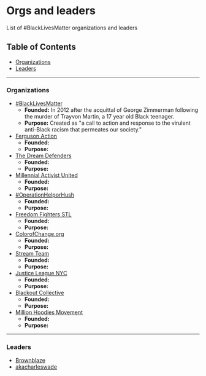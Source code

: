Orgs and leaders
====

List of #BlackLivesMatter organizations and leaders

Table of Contents
-------

- [Organizations](#organizations)
- [Leaders](#leaders)

-------

### Organizations
- [#BlackLivesMatter](http://blacklivesmatter.com)
	* **Founded:** In 2012 after the acquittal of George Zimmerman following the murder of Trayvon Martin, a 17 year old Black teenager.
	* **Purpose:** Created as "a call to action and response to the virulent anti-Black racism that permeates our society."
- [Ferguson Action](http://fergusonaction.com/)
	* **Founded:** 
	* **Purpose:**
- [The Dream Defenders](http://dreamdefenders.org)
	* **Founded:**
	* **Purpose:**
- [Millennial Activist United](http://millennialau.tumblr.com)
	* **Founded:**
	* **Purpose:**
- [#OperationHelporHush](http://operationhelporhush.org)
	* **Founded:**
	* **Purpose:**
- [Freedom Fighters STL](https://twitter.com/FF_STL)
	* **Founded:**
	* **Purpose:**
- [ColorofChange.org](http://colorofchange.org)
	* **Founded:**
	* **Purpose:**
- [Stream Team](https://twitter.com/fergusonstream1)
	* **Founded:**
	* **Purpose:**
- [Justice League NYC](http://www.gatheringforjustice.org)
	* **Founded:**
	* **Purpose:**
- [Blackout Collective](http://www.blackoutcollective.org)
  * **Founded:**
  * **Purpose:**
- [Million Hoodies Movement](http:www.mhoodies.org)
  * **Founded:**
  * **Purpose:**

-------

### Leaders
- [Brownblaze](http://twitter.com/brownblaze)
- [akacharleswade](http://twitter.com/akacharleswade)
